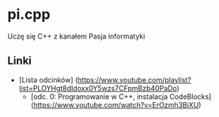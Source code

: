 # pi.cpp
Uczę się C++ z kanałem Pasja informatyki

## Linki
* [Lista odcinków]
  (https://www.youtube.com/playlist?list=PLOYHgt8dIdoxx0Y5wzs7CFpmBzb40PaDo)
    * [odc. 0: Programowanie w C++, instalacja CodeBlocks]
      (https://www.youtube.com/watch?v=ErOzmh3BiXU)

